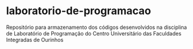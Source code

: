 # laboratorio-de-programacao
Repositório para armazenamento dos códigos desenvolvidos na disciplina de Laboratório de Programação do Centro Universitário das Faculdades Integradas de Ourinhos
